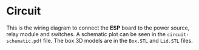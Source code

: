 # Circuit
This is the wiring diagram to connect the **ESP** board to the power source, relay module and switches. A schematic plot can be seen in the `circuit-schematic.pdf` file. The box 3D models are in the `Box.STL` and `Lid.STL` files.
